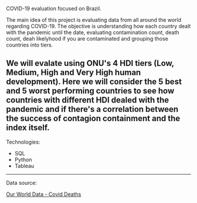 COVID-19 evaluation focused on Brazil.

The main idea of this project is evaluating data from all around the world regarding COVID-19.
The objective is understanding how each country dealt with the pandemic until the date, evaluating contamination count, death count, deah likelyhood if you are contaminated and grouping those countries into tiers.

We will evalate using ONU's 4 HDI tiers (Low, Medium, High and Very High human development). Here we will consider the 5 best and 5 worst performing countries to see how countries with different HDI dealed with the pandemic and if there's a correlation between the success of contagion containment and the index itself.
------

Technologies:

- SQL
- Python
- Tableau


------

Data source: <p><a href="https://ourworldindata.org/covid-deaths">Our World Data - Covid Deaths</a><p>

